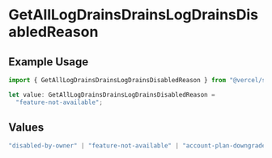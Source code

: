 # GetAllLogDrainsDrainsLogDrainsDisabledReason

## Example Usage

```typescript
import { GetAllLogDrainsDrainsLogDrainsDisabledReason } from "@vercel/sdk/models/getalllogdrainsop.js";

let value: GetAllLogDrainsDrainsLogDrainsDisabledReason =
  "feature-not-available";
```

## Values

```typescript
"disabled-by-owner" | "feature-not-available" | "account-plan-downgrade" | "disabled-by-admin"
```